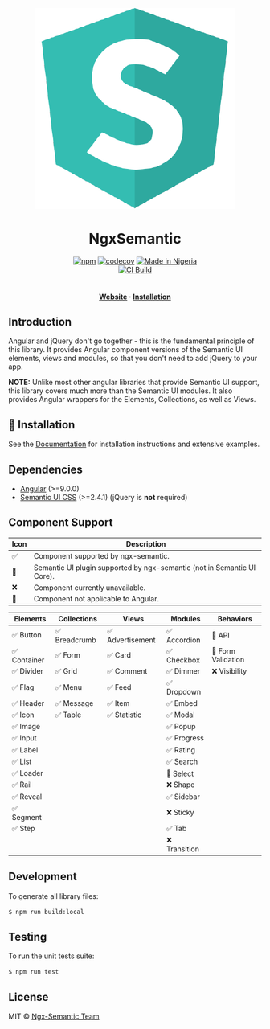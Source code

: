 <p align="center">
  <img
    src="https://raw.githubusercontent.com/ngx-semantic/ngx-semantic-docs/master/src/assets/images/logo.png"
    alt="NgxSemantic"  />
  <h1 align=center>NgxSemantic</h1>
</p>

<p align="center">
  <a href="https://www.npmjs.com/package/ngx-semantic"><img alt="npm" src="https://img.shields.io/npm/v/ngx-semantic"></a>
  <a href="https://codecov.io/gh/ngx-semantic/ngx-semantic"><img src="https://codecov.io/gh/ngx-semantic/ngx-semantic/branch/master/graph/badge.svg" alt="codecov"/></a>
  <a href="https://github.com/acekyd/made-in-nigeria"><img src="https://img.shields.io/badge/made%20in-nigeria-008751.svg?style=flat-square" alt="Made in Nigeria"/></a><br />
  <a href="https://ci.appveyor.com/project/BolorunduroWinnerTimothy/ngx-semantic/branch/master"><img src="https://ci.appveyor.com/api/projects/status/gd04694avya0aa2f/branch/master?svg=true" alt="CI Build"/></a>
</p>

<h4 align="center">
  <br />
  <a href="https://ngx-semantic.github.io/">Website</a>
  ·
  <a href="#-installation">Installation</a>
</h4>

## Introduction

Angular and jQuery don't go together - this is the fundamental principle of this library. It provides Angular component versions of the Semantic UI elements, views and modules, so that you don't need to add jQuery to your app.

**NOTE:** Unlike most other angular libraries that provide Semantic UI support, this library covers much more than the Semantic UI modules. It also provides Angular wrappers for the Elements, Collections, as well as Views.

## 🚀 Installation

See the [Documentation](https://ngx-semantic.github.io/) for installation instructions and extensive examples.

## Dependencies

* [Angular](https://angular.io) (>=9.0.0)
* [Semantic UI CSS](https://semantic-ui.com/) (>=2.4.1) (jQuery is **not** required)

## Component Support

|           Icon          |                                      Description                                    |
|-------------------------|-------------------------------------------------------------------------------------|
| :white_check_mark:      | Component supported by ngx-semantic.                                                |
| :rocket:                | Semantic UI plugin supported by ngx-semantic (not in Semantic UI Core).             |
| :x:                     | Component currently unavailable.                                                    |
| :no_entry_sign:         | Component not applicable to Angular.                                                |

|            Elements            |         Collections          |                Views                |             Modules             |              Behaviors              |
|--------------------------------|------------------------------|-------------------------------------|---------------------------------|-------------------------------------|
| :white_check_mark: Button     | :white_check_mark: Breadcrumb | :white_check_mark: Advertisement    | :white_check_mark: Accordion    | :no_entry_sign: API                 |
| :white_check_mark: Container  | :white_check_mark: Form       | :white_check_mark: Card             | :white_check_mark: Checkbox     | :no_entry_sign: Form Validation     |
| :white_check_mark: Divider    | :white_check_mark: Grid       | :white_check_mark: Comment          | :white_check_mark: Dimmer       | :x: Visibility                      |
| :white_check_mark: Flag       | :white_check_mark: Menu       | :white_check_mark: Feed             | :white_check_mark: Dropdown     |                                     |
| :white_check_mark: Header     | :white_check_mark: Message    | :white_check_mark: Item             | :white_check_mark: Embed        |                                     |
| :white_check_mark: Icon       | :white_check_mark: Table      | :white_check_mark: Statistic        | :white_check_mark: Modal        |                                     |
| :white_check_mark: Image      |                               |                                     | :white_check_mark: Popup        |                                     |
| :white_check_mark: Input      |                               |                                     | :white_check_mark: Progress     |                                     |
| :white_check_mark: Label      |                               |                                     | :white_check_mark: Rating       |                                     |
| :white_check_mark: List       |                               |                                     | :white_check_mark: Search       |                                     |
| :white_check_mark: Loader     |                               |                                     | :rocket: Select                 |                                     |
| :white_check_mark: Rail       |                               |                                     | :x: Shape                       |                                     |
| :white_check_mark: Reveal     |                               |                                     | :white_check_mark: Sidebar      |                                     |
| :white_check_mark: Segment    |                               |                                     | :x: Sticky                      |                                     |
| :white_check_mark: Step       |                               |                                     | :white_check_mark: Tab          |                                     |
|                               |                               |                                     | :x: Transition                  |                                     |

## Development

To generate all library files:

```bash
$ npm run build:local
```

## Testing

To run the unit tests suite:
```bash
$ npm run test
```

## License

MIT © [Ngx-Semantic Team](https://github.com/ngx-semantic)
